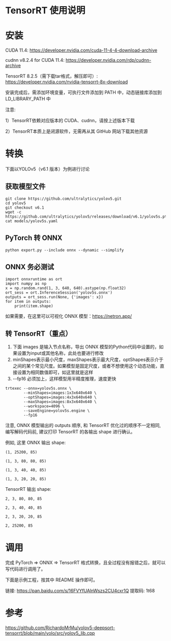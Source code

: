 # **TensorRT 使用说明**



# **安装**

CUDA 11.4:  https://developer.nvidia.com/cuda-11-4-4-download-archive

cudnn v8.2.4 for CUDA 11.4:  https://developer.nvidia.com/rdp/cudnn-archive

TensorRT 8.2.5（需下载tar格式，解压即可）:  https://developer.nvidia.com/nvidia-tensorrt-8x-download



安装完成后，需添加环境变量，可执行文件添加到 PATH 中，动态链接库添加到 LD_LIBRARY_PATH 中



注意:

1）TensorRT依赖对应版本的 CUDA、cudnn，请按上述版本下载

2）TensorRT本质上是闭源软件，无需再从其 GitHub 网站下载其他资源



# **转换**

下面以YOLOv5（v6.1 版本）为例进行讨论

## **获取模型文件**



```
git clone https://github.com/ultralytics/yolov5.git
cd yolov5
git checkout v6.1  
wget -c https://github.com/ultralytics/yolov5/releases/download/v6.1/yolov5s.pt
cat models/yolov5s.yaml
```





## **PyTorch 转 ONNX**



```
python export.py --include onnx --dynamic --simplify
```





## **ONNX 务必测试**



```
import onnxruntime as ort
import numpy as np
x = np.random.rand(1, 3, 640, 640).astype(np.float32)
ort_sess = ort.InferenceSession('yolov5s.onnx')
outputs = ort_sess.run(None, {'images': x})
for item in outputs:
    print(item.shape)
```





如果需要，在这里可以可视化 ONNX 模型：https://netron.app/



## **转 TensorRT（重点）**

1. 下面 images 是输入节点名称，导出 ONNX 模型的Python代码中设置的，如果设置为input或其他名称，此处也要进行修改
2. minShapes表示最小尺度，maxShapes表示最大尺度，optShapes表示介于之间的某个常见尺度。如果模型是固定尺度，或者不想使用这个动态功能，直接设置为相同数值即可，如这里就是这样
3. --fp16 必须加上，这样模型用半精度推理，速度更快



```
trtexec --onnx=yolov5s.onnx \
        --minShapes=images:1x3x640x640 \
        --optShapes=images:4x3x640x640 \
        --maxShapes=images:8x3x640x640 \
        --workspace=4096 \
        --saveEngine=yolov5s.engine \
        --fp16
```





注意, ONNX 模型输出的 outputs 顺序, 和 TensorRT 优化过的顺序不一定相同, 编写解码代码前, 建议打印 TensorRT 的各输出 shape 进行确认。

例如, 这里 ONNX 输出 shape:

```
(1, 25200, 85)

(1, 3, 80, 80, 85)

(1, 3, 40, 40, 85)

(1, 3, 20, 20, 85)
```

TensorRT 输出 shape:

```
2, 3, 80, 80, 85

2, 3, 40, 40, 85

2, 3, 20, 20, 85

2, 25200, 85
```

# **调用**

完成 PyTorch => ONNX => TensorRT 格式转换，且全过程没有报错之后，就可以写代码进行调用了。

下面是示例工程，按其中 README 操作即可。



链接: https://pan.baidu.com/s/16FVYfUAlnWszs2CU4cxr1Q 提取码: 1t68 



# **参考**

https://github.com/RichardoMrMu/yolov5-deepsort-tensorrt/blob/main/yolo/src/yolov5_lib.cpp

